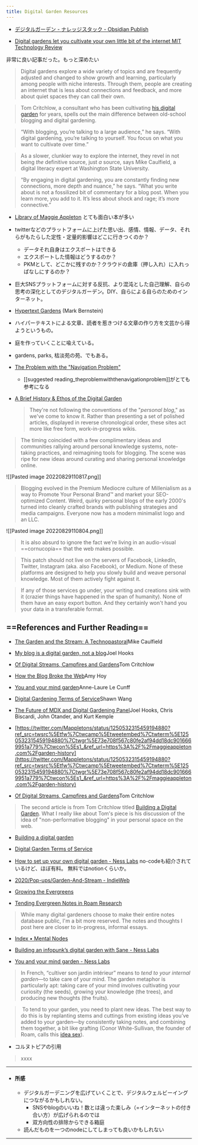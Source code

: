 ```yaml
---
title: Digital Garden Resources
---
```


- [デジタルガーデン - ナレッジスタック - Obsidian Publish](https://publish.obsidian.md/knowledgestack/notes/%E3%83%87%E3%82%B8%E3%82%BF%E3%83%AB%E3%82%AC%E3%83%BC%E3%83%87%E3%83%B3)


- [Digital gardens let you cultivate your own little bit of the internet MIT Technology Review](https://www.technologyreview.com/2020/09/03/1007716/digital-gardens-let-you-cultivate-your-own-little-bit-of-the-internet/)


非常に良い記事だった。もっと深めたい


 > Digital gardens explore a wide variety of topics and are frequently adjusted and changed to show growth and learning, particularly among people with niche interests.
 > Through them, people are creating an internet that is less about connections and feedback, and more about quiet spaces they can call their own.


 > Tom Critchlow, a consultant who has been cultivating [his digital garden](https://tomcritchlow.com/wiki/) for years, spells out the main difference between old-school blogging and digital gardening. 


 > “With blogging, you’re talking to a large audience,” he says. “With digital gardening, you’re talking to yourself. You focus on what you want to cultivate over time.”

 > As a slower, clunkier way to explore the internet, they revel in not being _the_ definitive source, just _a_ source, says Mike Caulfield, a digital literacy expert at Washington State University.

 > “By engaging in digital gardening, you are constantly finding new connections, more depth and nuance,” he says. “What you write about is not a fossilized bit of commentary for a blog post. When you learn more, you add to it. It’s less about shock and rage; it’s more connective.”

- [Library of Maggie Appleton](https://maggieappleton.com/library)
とても面白い本が多い

- twitterなどのプラットフォームに上げた思い出、感情、情報、データ、それらがもたらした定性・定量的影響はどこに行きつくのか？
	- データそれ自身はエクスポートはできる
	- エクスポートした情報はどうするのか？
	- PKMとして、どこかに残すのか？クラウドの倉庫（押し入れ）に入れっぱなしにするのか？
- 巨大SNSプラットフォームに対する反抗、より混沌とした自己理解、自らの思考の深化としてのデジタルガーデン。DIY、自らによる自らのためのインターネット。

- [Hypertext Gardens](http://www.eastgate.com/garden/Enter.html) (Mark Bernstein)
 - ハイパーテキストによる文章、読者を惹きつける文章の作り方を文芸から得ようというもの。
 - 庭を作っていくことに喩えている。
 - gardens, parks, 枯淡苑の苑、でもある。
 - [The Problem with the "Navigation Problem"](http://www.eastgate.com/garden/NavTech.html)
	- [[suggested reading_theproblemwiththenavigationproblem]]がとても参考になる


- [A Brief History & Ethos of the Digital Garden](https://maggieappleton.com/garden-history)
  > They're not following the conventions of the "_personal blog_," as we've come to know it. Rather than presenting a set of polished articles, displayed in reverse chronological order, these sites act more like free form, work-in-progress wikis.

> The timing coincided with a few complimentary ideas and communities rallying around personal knowledge systems, note-taking practices, and reimagining tools for blogging. The scene was ripe for new ideas around curating and sharing personal knowledge online.

![[Pasted image 20220829110817.png]]


>Blogging evolved in the Premium Mediocre culture of Millenialism as a way to Promote Your Personal Brand™ and market your SEO-optimized Content. Weird, quirky personal blogs of the early 2000's turned into cleanly crafted brands with publishing strategies and media campaigns. Everyone now has a modern minimalist logo and an LLC.


![[Pasted image 20220829110804.png]]


 > It is also absurd to ignore the fact we're living in an audio-visual ==cornucopia== that the web makes possible.

 > This patch should not live on the servers of Facebook, LinkedIn, Twitter, Instagram (aka. also Facebook), or Medium. None of these platforms are designed to help you slowly build and weave personal knowledge. Most of them actively fight against it.
 
 > If any of those services go under, your writing and creations sink with it (crazier things have happened in the span of humanity). None of them have an easy export button. And they certainly won't hand you your data in a transferable format.

## ==References and Further Reading==
- [The Garden and the Stream: A Technopastoral](https://hapgood.us/2015/10/17/the-garden-and-the-stream-a-technopastoral/)Mike Caulfield

- [My blog is a digital garden, not a blog](https://joelhooks.com/digital-garden)Joel Hooks

- [Of Digital Streams, Campfires and Gardens](https://tomcritchlow.com/2018/10/10/of-gardens-and-wikis/)Tom Critchlow

- [How the Blog Broke the Web](https://stackingthebricks.com/how-blogs-broke-the-web/)Amy Hoy

- [You and your mind garden](https://nesslabs.com/mind-garden)Anne-Laure Le Cunff

- [Digital Gardening Terms of Service](https://www.swyx.io/writing/digital-garden-tos/)Shawn Wang

- [The Future of MDX and Digital Gardening Panel](https://egghead.io/lessons/egghead-sector-the-future-of-mdx-and-digital-gardens)Joel Hooks, Chris Biscardi, John Otander, and Kurt Kemple

- [https://twitter.com/Mappletons/status/1250532315459194880?ref_src=twsrc%5Etfw%7Ctwcamp%5Etweetembed%7Ctwterm%5E1250532315459194880%7Ctwgr%5E73e708f567c80fe2af94dd18dc9016669951a779%7Ctwcon%5Es1_&ref_url=https%3A%2F%2Fmaggieappleton.com%2Fgarden-history](https://twitter.com/Mappletons/status/1250532315459194880?ref_src=twsrc%5Etfw%7Ctwcamp%5Etweetembed%7Ctwterm%5E1250532315459194880%7Ctwgr%5E73e708f567c80fe2af94dd18dc9016669951a779%7Ctwcon%5Es1_&ref_url=https%3A%2F%2Fmaggieappleton.com%2Fgarden-history)


-  [Of Digital Streams, Campfires and Gardens](https://tomcritchlow.com/2018/10/10/of-gardens-and-wikis/)Tom Critchlow
>The second article is from Tom Critchlow titled [Building a Digital Garden](https://tomcritchlow.com/2019/02/17/building-digital-garden/). What I really like about Tom's piece is his discussion of the idea of "non-performative blogging" in your personal space on the web.

- [Building a digital garden](https://tomcritchlow.com/2019/02/17/building-digital-garden/)


- [Digital Garden Terms of Service](https://www.swyx.io/digital-garden-tos)


- [How to set up your own digital garden - Ness Labs](https://nesslabs.com/digital-garden-set-up)
no-codeも紹介されているけど、ほぼ有料。
無料ではnotionくらいか。

- [2020/Pop-ups/Garden-And-Stream - IndieWeb](https://indieweb.org/2020/Pop-ups/Garden-And-Stream)


- [Growing the Evergreens](https://maggieappleton.com/evergreens)


- [Tending Evergreen Notes in Roam Research](https://maggieappleton.com/roam-garden)
>While many digital gardeners choose to make their entire notes database public, I'm a bit more reserved. The notes and thoughts I post here are closer to in-progress, informal essays.


- [Index • Mental Nodes](https://www.mentalnodes.com/)


- [Building an infopunk’s digital garden with Sane - Ness Labs](https://nesslabs.com/sane-featured-tool)


- [You and your mind garden - Ness Labs](https://nesslabs.com/mind-garden)
>In French, “cultiver son jardin intérieur” means to _tend to your internal garden_—to take care of your mind. The garden metaphor is particularly apt: taking care of your mind involves cultivating your curiosity (the seeds), growing your knowledge (the trees), and producing new thoughts (the fruits).

> To tend to your garden, you need to plant new ideas. The best way to do this is by replanting stems and cuttings from existing ideas you’ve added to your garden—by consistently taking notes, and combining them together, a bit like grafting (Conor White-Sullivan, the founder of Roam, calls this [idea sex](https://nesslabs.com/conor-white-sullivan-interview)).
> 


- コルヌトピアの引用
> xxxx

------
- #### 所感
	- デジタルガーデニングを広げていくことで、デジタルウェルビーイングにつながるかもしれない。
		- SNSやblogのいいね！数とは違った楽しみ（=インターネットの付き合い方）が広げられるのでは
		- 双方向性の排除からできる箱庭
	- 読んだものを一つのnodeにしてしまっても良いかもしれない

-----
